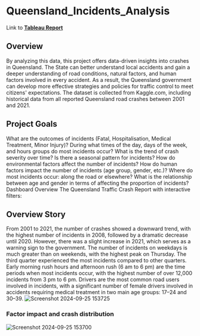 # Queensland_Incidents_Analysis
Link to **[Tableau Report](https://public.tableau.com/app/profile/brian.ong1771/viz/Story_17272414319140/StoryTellingaboutQueenslandIncidentsdata?publish=yes)**

## Overview
By analyzing this data, this project offers data-driven insights into crashes in Queensland. The State can better understand local accidents and gain a deeper understanding of road conditions, natural factors, and human factors involved in every accident. As a result, the Queensland government can develop more effective strategies and policies for traffic control to meet citizens' expectations. The dataset is collected from Kaggle.com, including historical data from all reported Queensland road crashes between 2001 and 2021.

## Project Goals
What are the outcomes of incidents (Fatal, Hospitalisation, Medical Treatment, Minor Injury)?
During what times of the day, days of the week, and hours groups do most incidents occur?
What is the trend of crash severity over time?
Is there a seasonal pattern for incidents?
How do environmental factors affect the number of incidents?
How do human factors impact the number of incidents (age group, gender, etc.)?
Where do most incidents occur: along the road or elsewhere?
What is the relationship between age and gender in terms of affecting the proportion of incidents?
Dashboard Overview
The Queensland Traffic Crash Report with interactive filters:

## Overview Story
From 2001 to 2021, the number of crashes showed a downward trend, with the highest number of incidents in 2008, followed by a dramatic decrease until 2020. However, there was a slight increase in 2021, which serves as a warning sign to the government.
The number of incidents on weekdays is much greater than on weekends, with the highest peak on Thursday.
The third quarter experienced the most incidents compared to other quarters.
Early morning rush hours and afternoon rush (6 am to 6 pm) are the time periods when most incidents occur, with the highest number of over 12,000 incidents from 3 pm to 6 pm.
Drivers are the most common road users involved in incidents, with a significant number of female drivers involved in accidents requiring medical treatment in two main age groups: 17–24 and 30–39.
![Screenshot 2024-09-25 153725](https://github.com/user-attachments/assets/4b45fc64-63a8-4fe1-ad3e-2f3d5b5b90a9)
### Factor impact and crash distribution
![Screenshot 2024-09-25 153700](https://github.com/user-attachments/assets/e7c63712-bedd-4c7a-b4c8-46570e2ea888)
